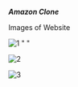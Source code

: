 ***Amazon Clone***

Images of Website

![1](https://github.com/user-attachments/assets/cd3cb0f3-9846-4acc-9202-6fb691dce94b)
"  "

![2](https://github.com/user-attachments/assets/1bd30b25-9d11-48ef-9d60-1d9d8cf8616b)


![3](https://github.com/user-attachments/assets/5d5141b3-21b5-4fd0-96f7-3b1547455229)
